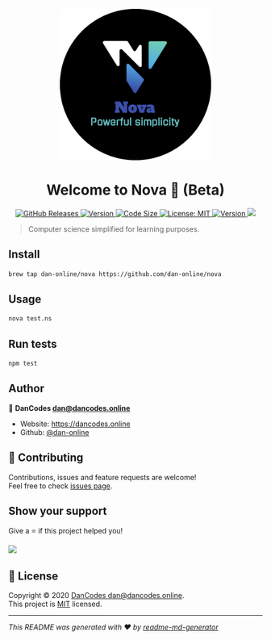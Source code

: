 <p align="center">
<img width="300" src="build/round.png">
<h1 align="center">Welcome to Nova 👋 (Beta)</h1>
<p align="center">
<a href="">
    <img alt="GitHub Releases" src="https://img.shields.io/github/downloads/dan-online/nova/latest/total">
</a>
<a href="">
    <img alt="Version" src="https://img.shields.io/github/languages/top/dan-online/nova">
</a>
<a href="">
    <img alt="Code Size" src="https://img.shields.io/github/languages/code-size/dan-online/nova">
</a>
<a href="LICENSE.md" target="_blank">
    <img alt="License: MIT" src="https://img.shields.io/badge/License-MIT-yellow.svg" />
</a>
<a href="package.json" target="_blank">
    <img alt="Version" src="https://img.shields.io/github/package-json/v/dan-online/nova">
</a>
<a href="https://www.codacy.com?utm_source=github.com&amp;utm_medium=referral&amp;utm_content=dan-online/Nova&amp;utm_campaign=Badge_Grade"><img src="https://api.codacy.com/project/badge/Grade/ec863653fbde4d38889e471a8508fb72"/></a>
</p>
</p>

> Computer science simplified for learning purposes.

## Install

```bash
brew tap dan-online/nova https://github.com/dan-online/nova
```

## Usage

```bash
nova test.ns
```

## Run tests

```bash
npm test
```

## Author

👤 **DanCodes <dan@dancodes.online>**

- Website: https://dancodes.online
- Github: [@dan-online](https://github.com/dan-online)

## 🤝 Contributing

Contributions, issues and feature requests are welcome!<br />Feel free to check [issues page](https://github.com/dan-online/Nova/issues).

## Show your support

Give a ⭐️ if this project helped you!

<a href="https://www.patreon.com/mayorchano">
<img src="https://c5.patreon.com/external/logo/become_a_patron_button@2x.png" width="160">
</a>

## 📝 License

Copyright © 2020 [DanCodes <dan@dancodes.online>](https://github.com/dan-online).<br />
This project is [MIT](LICENSE.md) licensed.

---

_This README was generated with ❤️ by [readme-md-generator](https://github.com/kefranabg/readme-md-generator)_
